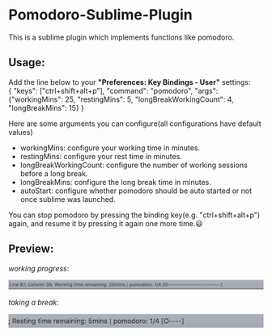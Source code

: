 Pomodoro-Sublime-Plugin
=========================

This is a sublime plugin which implements functions like pomodoro.

Usage: 
-----------------------------
Add the line below to your **"Preferences: Key Bindings - User"** settings:  
{ "keys": ["ctrl+shift+alt+p"], "command": "pomodoro", "args": {"workingMins": 25, "restingMins": 5, "longBreakWorkingCount": 4, "longBreakMins": 15} }

Here are some arguments you can configure(all configurations have default values)

* workingMins: configure your working time in minutes. 
* restingMins: configure your rest time in minutes.
* longBreakWorkingCount: configure the number of working sessions before a long break.
* longBreakMins: configure the long break time in minutes.
* autoStart: configure whether pomodoro should be auto started or not once sublime was launched.

You can stop pomodoro by pressing the binding key(e.g. "ctrl+shift+alt+p") again, and resume it by pressing it again one more time.:smiley:

Preview:
-----------------------------
*working progress*:

![](https://raw.githubusercontent.com/Neway6655/Sublime-Pomodoro/master/images/pomodoro_working_status_sample.jpg)

*taking a break*:

![](https://raw.githubusercontent.com/Neway6655/Sublime-Pomodoro/master/images/pomodoro_rest_status_sample.jpg)
